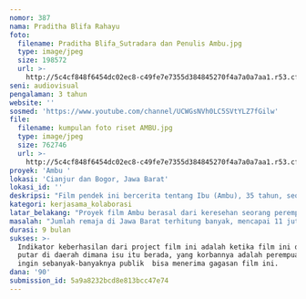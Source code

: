 ```yaml
---
nomor: 387
nama: Praditha Blifa Rahayu
foto:
  filename: Praditha Blifa_Sutradara dan Penulis Ambu.jpg
  type: image/jpeg
  size: 198572
  url: >-
    http://5c4cf848f6454dc02ec8-c49fe7e7355d384845270f4a7a0a7aa1.r53.cf2.rackcdn.com/6053046c-f94e-4c60-b91f-89accee8646e/Praditha%20Blifa_Sutradara%20dan%20Penulis%20Ambu.jpg
seni: audiovisual
pengalaman: 3 tahun
website: ''
sosmed: 'https://www.youtube.com/channel/UCWGsNVh0LC5SVtYLZ7fGilw'
file:
  filename: kumpulan foto riset AMBU.jpg
  type: image/jpeg
  size: 762746
  url: >-
    http://5c4cf848f6454dc02ec8-c49fe7e7355d384845270f4a7a0a7aa1.r53.cf2.rackcdn.com/c09a942e-2e2e-4fab-9223-98079df4fd9d/kumpulan%20foto%20riset%20AMBU.jpg
proyek: 'Ambu '
lokasi: 'Cianjur dan Bogor, Jawa Barat'
lokasi_id: ''
deskripsi: "Film pendek ini bercerita tentang Ibu (Ambu), 35 tahun, seorang buruh pemetik teh yang harus mengalami dilema dan kekhawatiran terbesar saat putri sulungnya, Lilis, 16 tahun, meminta izin untuk bekerja di kampung arab sebagai pejaga toko. Lilis yang baru saja lulus SMP, harus membantu Ambu membiayai adiknya masuk SMP. Bukan rasa bahagia, tetapi penekanan batinlah yang di rasakan Ambu. Perasaan itu datang karna Ambu tahu banyak perempuan disana yang datang untuk di kawin kontrak. Lilis yang optimis untuk bekerja pun semakin memaksakan diri untuk bekerja di kampung arab, dengan terus belajar percakapan bahasa arab, juga terus menelfon seseorang yang menawarinya pekerjaan. Ambu pun semakin tidak yakin dengan Lilis, entah benar menjadi penjaga toko atau menjadi perempuan yang dikhawatirkan. Ambu yang hidup kurang berkecukupan harus dihadapkan oleh kedua himpitan. Himpatan ekonomi, juga himpitan perasaan dalam melepas putrinya, dimana rasa percaya sekan-akan mati oleh kekhawatiran.\r\n\r\nGagasan ini lahir sejak awal 2107 dan masih dalam tahap pencarian dana dan pengembangan naskah. Di 2017 proyek ini telah berkesempatan pitching dalam acara CGV Movie Project dan Akatara, Indonesian Film Financing. Cerita ini lahir dari penulis naskah, sutradara, dan produser perempuan yang percaya bahwa film adalah medium efektif untuk menyuarakan isu-isu manusia beserta kehidupannya."
kategori: kerjasama_kolaborasi
latar_belakang: "Proyek film Ambu berasal dari keresehan seorang perempuan terhadap kota kelahirannya, Bogor, lebih tepatnya di suatu tempat dengan hamparan kebun teh yang penuh dengan tulisan arab dan turis Timur Tengah, wilayah itu dikenal dengan Kampung Arabyangmulai krisis  identitas. Di tengah kesejukannya, ternyata masih menyimpan kisah-kisah ironi, dimana cukup banyak perempuan yang menggantungkan harapannya pada pekerjaan seks yang kemudian beberapa rela dikawin kontrak demi mendapatkan janji kebahagiaan sesaat. Semua itu dilakukan untuk meninggalkan keterbatasan hidup.\r\n\r\nDi balik kisah-kisah perempuan tersebut, saya mendengar sebuah kisah dari buruh pemetik teh di Cianjur yang selalu khawatir terhadap anak perempuannya bila berkerja jauh dari rumah, karna cukup banyak perempuan disana yang ternyata menjadi wanita malam. Lalu saya berpikir bagaimana perasaan seorang Ibu tersebut? Apa yang mereka alami ? \r\n\r\nCerita ini adalah sebuah perwujudan rasa dari seorang ibu yang tidak bisa mengungkapkan segala keresahannya. Berharap nantinya film ini dapat menjadi refleksi atas segala kekhawatiran seorang Ibu dalam melepas anaknya. Bagaimana seorang Ibu dan anak perempuannya dalam mengambil sebuah keputusan, dimana rasa percaya seakan-akan mati oleh kekhawatiran.Ini adalah tentang Ibu yang harus menguburkan semua ketakutannya demi kebahagiaan seorang anak, dan seorang anak yang ingin melepas keterbatasannya demi kehidupan yang lebih layak."
masalah: "Jumlah remaja di Jawa Barat terhitung banyak, mencapai 11 juta orang pada tahun 2015 dan menurut pendataan jumlah nikah usia dini berdasarkan kesehatan reproduksi di kabupaten Cianjur tahun 2016 untuk perempuan mencapai 343.620. Ironinya adalah terdapat fenomena kawin kontrak di Bogor, Jawa Barat yang telah terjadi sejak tahun 1987 sampai sekarang. \r\nFenomena ini tentunya mengarah pada perempuan-perempuan muda dan Cianjur adalah salah satu kabupaten yang sering disebut sebagai daerah datangnya para wanita kawin kontrak tersebut. \r\n\r\nSelain itu, dalam film ini juga akan menghadirkan seorang perempuan buruh pemetik teh beserta kehidupannya. Dimana kita tahu, bahwa buruh pemetik teh adalah pekerjaan yang sampai sekarang di dominasi oleh perempuan dan mereka  harus membagi dirinya dalam ke dua bagian, pekerjaan dan rumah tangga. Suatu hal yang sudah biasa untuk perempuan di Indonesia dan tentunya selalu menjadi pembahasan di berbagai kalangan. \r\n\r\nKedua isu tersebut akan diwakilkan oleh karakter Ambu dan anak perempuannya. Dimana film ini akan dikemas dengan cerita sederhana namun akan meluas kepada isu yang lebih kompleks."
durasi: 9 bulan
sukses: >-
  Indikator keberhasilan dari project film ini adalah ketika film ini dapat di
  putar di daerah dimana isu itu berada, yang korbannya adalah perempuan. Saya
  ingin sebanyak-banyaknya publik  bisa menerima gagasan film ini.
dana: '90'
submission_id: 5a9a8232bcd8e813bcc47e74
---
```

